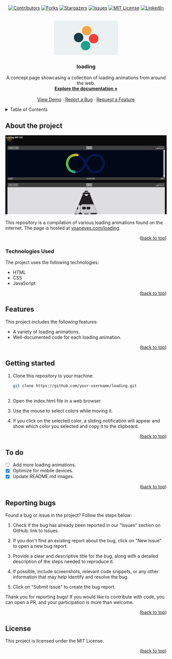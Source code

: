 <a name="readme-top"></a>
<div align="center">
  
  [![Contributors][contributors-shield]][contributors-url]
  [![Forks][forks-shield]][forks-url]
  [![Stargazers][stars-shield]][stars-url]
  [![Issues][issues-shield]][issues-url]
  [![MIT License][license-shield]][license-url]
  [![LinkedIn][linkedin-shield]][linkedin-url]

</div>
<br />
<div align="center">
  <a href="https://github.com/voaneves/loading">
    <img src="assets/img/loading-logo.gif" alt="Logo" width="200" height="107">
  </a>
  <h3 align="center">loading</h3>
  <p align="center">
    A concept page showcasing a collection of loading animations from around the web.
    <br />
    <a href="https://github.com/voaneves/loading"><strong>Explore the documentation »</strong></a>
    <br />
    <br />
    <a href="https://voaneves.com/loading">View Demo</a>
    ·
    <a href="https://github.com/voaneves/loading/issues">Report a Bug</a>
    ·
    <a href="https://github.com/voaneves/loading/issues">Request a Feature</a>
  </p>
</div>

<details>
  <summary>Table of Contents</summary>
  <ol>
    <li>
      <a href="#about-the-project">About the Project</a>
      <ul>
        <li><a href="#technologies-used">Technologies Used</a></li>
      </ul>
    </li>
    <li><a href="#features">Features</a></li>
    <li><a href="#getting-started">Getting started</a></li>
    <li><a href="#to-do">To Do</a></li>
    <li><a href="#reporting-bugs">Reporting Bugs</a></li>
    <li><a href="#license">License</a></li>
  </ol>
</details>

## About the project

<p align="center">
  <a href="https://voaneves.com/loading">
    <img alt="Website Image" src="assets/img/loading.png" />
  </a>
</p>

This repository is a compilation of various loading animations found on the internet. The page is hosted at [voaneves.com/loading](https://voaneves.com/loading).

<p align="right">(<a href="#readme-top">back to top</a>)</p>

### Technologies Used

The project uses the following technologies:

- HTML
- CSS
- JavaScript

<p align="right">(<a href="#readme-top">back to top</a>)</p>

## Features

This project includes the following features:

- A variety of loading animations.
- Well-documented code for each loading animation.

<p align="right">(<a href="#readme-top">back to top</a>)</p>

## Getting started

1. Clone this repository to your machine:

   ```bash
   git clone https://github.com/your-username/loading.git
  
2. Open the index.html file in a web browser.

3. Use the mouse to select colors while moving it.

4. If you click on the selected color, a sliding notification will appear and show which color you selected and copy it to the clipboard.

<p align="right">(<a href="#readme-top">back to top</a>)</p>

## To do

- [ ] Add more loading animations.
- [X] Optimize for mobile devices.
- [X] Update README.md images.

<p align="right">(<a href="#readme-top">back to top</a>)</p>

## Reporting bugs

Found a bug or issue in the project? Follow the steps below:

1. Check if the bug has already been reported in our "Issues" section on GitHub: link to Issues.

2. If you don't find an existing report about the bug, click on "New Issue" to open a new bug report.

3. Provide a clear and descriptive title for the bug, along with a detailed description of the steps needed to reproduce it.

4. If possible, include screenshots, relevant code snippets, or any other information that may help identify and resolve the bug.

5. Click on "Submit Issue" to create the bug report.

Thank you for reporting bugs! If you would like to contribute with code, you can open a PR, and your participation is more than welcome.

<p align="right">(<a href="#readme-top">back to top</a>)</p>

## License

This project is licensed under the MIT License.

<p align="right">(<a href="#readme-top">back to top</a>)</p>

[contributors-shield]: https://img.shields.io/github/contributors/voaneves/loading.svg?style=for-the-badge
[contributors-url]: https://github.com/voaneves/loading/graphs/contributors
[forks-shield]: https://img.shields.io/github/forks/voaneves/loading.svg?style=for-the-badge
[forks-url]: https://github.com/voaneves/loading/network/members
[stars-shield]: https://img.shields.io/github/stars/voaneves/loading.svg?style=for-the-badge
[stars-url]: https://github.com/voaneves.com/loading/stargazers
[issues-shield]: https://img.shields.io/github/issues/voaneves/loading.svg?style=for-the-badge
[issues-url]: https://github.com/voaneves/loading/issues
[license-shield]: https://img.shields.io/github/license/voaneves/loading.svg?style=for-the-badge
[license-url]: https://github.com/voaneves/loading/blob/master/LICENSE.txt
[linkedin-shield]: https://img.shields.io/badge/-LinkedIn-black.svg?style=for-the-badge&logo=linkedin&colorB=555
[linkedin-url]: https://linkedin.com/in/voaneves
